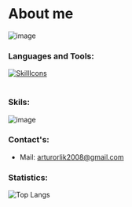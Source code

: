 # About me
![image](https://img.shields.io/github/followers/Jupiter404E?style=social)

### Languages and Tools:

<a href="#">![SkillIcons](https://skillicons.dev/icons?i=py,js,html,css,java,mongodb,vscode,discord,figma,docker,stackoverflow,heroku)</a><br/>
<br />
### Skils:

![image](https://www.codewars.com/users/Artur929488/badges/large) 

### Contact's:

+ Mail: arturorlik2008@gmail.com

### Statistics:

![Top Langs](https://github-readme-stats.vercel.app/api/top-langs/?username=Jupiter404E&layout=compact&theme=radical)


<!---
| язык | % | изучен |
|-------|:-------:|--------:|
|python|36%|изучен|
|HTML|67%|изучен|
|CSS|32%|изучен|
--->

<!---
Artur929488/Artur929488 is a ✨ special ✨ repository because its `README.md` (this file) appears on your GitHub profile.
You can click the Preview link to take a look at your changes.
--->
